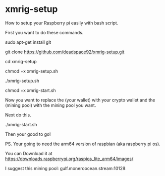 # xmrig-setup
How to setup your Raspberry pi easily with bash script.

First you want to do these commands.

sudo apt-get install git

git clone https://github.com/deadspace92/xmrig-setup.git

cd xmrig-setup

chmod +x xmrig-setup.sh

./xmrig-setup.sh

chmod +x xmrig-start.sh

Now you want to replace the (your wallet) with your crypto wallet and the (mining pool) with the mining pool you want.

Next do this.

./xmrig-start.sh

Then your good to go!

PS. Your going to need the arm64 version of raspbian (aka raspberry pi os).
  
You can Download it at https://downloads.raspberrypi.org/raspios_lite_arm64/images/

I suggest this mining pool: gulf.moneroocean.stream:10128
